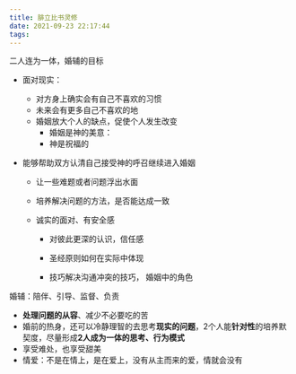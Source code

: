 ```yaml
---
title: 腓立比书灵修
date: 2021-09-23 22:17:44
tags:
---
```




二人连为一体，婚辅的目标

- 面对现实：

  - 对方身上确实会有自己不喜欢的习惯
  - 未来会有更多自己不喜欢的地
  - 婚姻放大个人的缺点，促使个人发生改变
    - 婚姻是神的美意：
    - 神是祝福的

- 能够帮助双方认清自己接受神的呼召继续进入婚姻

  - 让一些难题或者问题浮出水面

  - 培养解决问题的方法，是否能达成一致

  - 诚实的面对、有安全感

    - 对彼此更深的认识，信任感

    - 圣经原则如何在实际中体现

    - 技巧解决沟通冲突的技巧， 婚姻中的角色



婚辅：陪伴、引导、监督、负责

- **处理问题的从容**、减少不必要吃的苦
- 婚前的热身，还可以冷静理智的去思考**现实的问题**，2个人能**针对性**的培养默契度，尽量形成**2人成为一体的思考、行为模式**
- 享受难处，也享受甜美
- 情爱：不是在情上，是在爱上，没有从主而来的爱，情就会没有